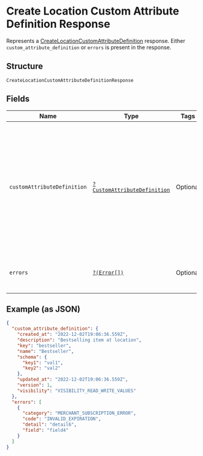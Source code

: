 
# Create Location Custom Attribute Definition Response

Represents a [CreateLocationCustomAttributeDefinition](../../doc/apis/location-custom-attributes.md#create-location-custom-attribute-definition) response.
Either `custom_attribute_definition` or `errors` is present in the response.

## Structure

`CreateLocationCustomAttributeDefinitionResponse`

## Fields

| Name | Type | Tags | Description | Getter | Setter |
|  --- | --- | --- | --- | --- | --- |
| `customAttributeDefinition` | [`?CustomAttributeDefinition`](../../doc/models/custom-attribute-definition.md) | Optional | Represents a definition for custom attribute values. A custom attribute definition<br>specifies the key, visibility, schema, and other properties for a custom attribute. | getCustomAttributeDefinition(): ?CustomAttributeDefinition | setCustomAttributeDefinition(?CustomAttributeDefinition customAttributeDefinition): void |
| `errors` | [`?(Error[])`](../../doc/models/error.md) | Optional | Any errors that occurred during the request. | getErrors(): ?array | setErrors(?array errors): void |

## Example (as JSON)

```json
{
  "custom_attribute_definition": {
    "created_at": "2022-12-02T19:06:36.559Z",
    "description": "Bestselling item at location",
    "key": "bestseller",
    "name": "Bestseller",
    "schema": {
      "key1": "val1",
      "key2": "val2"
    },
    "updated_at": "2022-12-02T19:06:36.559Z",
    "version": 1,
    "visibility": "VISIBILITY_READ_WRITE_VALUES"
  },
  "errors": [
    {
      "category": "MERCHANT_SUBSCRIPTION_ERROR",
      "code": "INVALID_EXPIRATION",
      "detail": "detail6",
      "field": "field4"
    }
  ]
}
```

